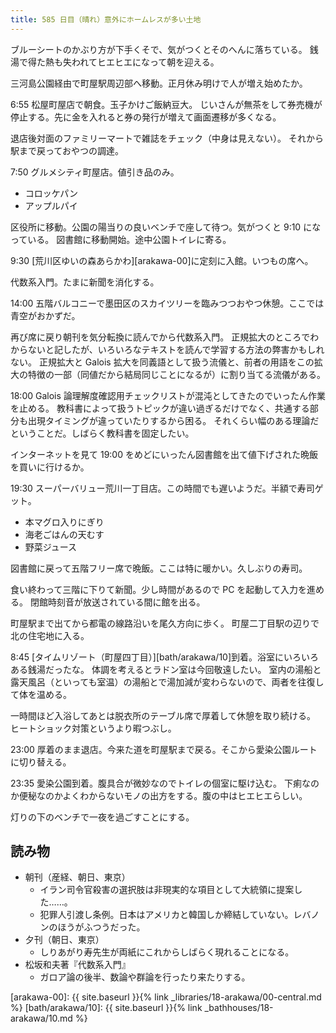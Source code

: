 ```yaml
---
title: 585 日目（晴れ）意外にホームレスが多い土地
---
```


ブルーシートのかぶり方が下手くそで、気がつくとそのへんに落ちている。
銭湯で得た熱も失われてヒエヒエになって朝を迎える。

三河島公園経由で町屋駅周辺部へ移動。正月休み明けで人が増え始めたか。

6:55 松屋町屋店で朝食。玉子かけご飯納豆大。
じいさんが無茶をして券売機が停止する。先に金を入れると券の発行が増えて画面遷移が多くなる。

退店後対面のファミリーマートで雑誌をチェック（中身は見えない）。
それから駅まで戻っておやつの調達。

7:50 グルメシティ町屋店。値引き品のみ。

* コロッケパン
* アップルパイ

区役所に移動。公園の陽当りの良いベンチで座して待つ。気がつくと 9:10 になっている。
図書館に移動開始。途中公園トイレに寄る。

9:30 [荒川区ゆいの森あらかわ][arakawa-00]に定刻に入館。いつもの席へ。

代数系入門。たまに新聞を消化する。

14:00 五階バルコニーで墨田区のスカイツリーを臨みつつおやつ休憩。ここでは青空がおかずだ。

再び席に戻り朝刊を気分転換に読んでから代数系入門。
正規拡大のところでわからないと記したが、いろいろなテキストを読んで学習する方法の弊害かもしれない。
正規拡大と Galois 拡大を同義語として扱う流儀と、前者の用語をこの拡大の特徴の一部（同値だから結局同じことになるが）に割り当てる流儀がある。

18:00 Galois 論理解度確認用チェックリストが混沌としてきたのでいったん作業を止める。
教科書によって扱うトピックが違い過ぎるだけでなく、共通する部分も出現タイミングが違っていたりするから困る。
それくらい幅のある理論だということだ。しばらく教科書を固定したい。

インターネットを見て 19:00 をめどにいったん図書館を出て値下げされた晩飯を買いに行けるか。

19:30 スーパーバリュー荒川一丁目店。この時間でも遅いようだ。半額で寿司ゲット。

* 本マグロ入りにぎり
* 海老ごはんの天むす
* 野菜ジュース

図書館に戻って五階フリー席で晩飯。ここは特に暖かい。久しぶりの寿司。

食い終わって三階に下りて新聞。少し時間があるので PC を起動して入力を進める。
閉館時刻音が放送されている間に館を出る。

町屋駅まで出てから都電の線路沿いを尾久方向に歩く。
町屋二丁目駅の辺りで北の住宅地に入る。

8:45 [タイムリゾート（町屋四丁目）][bath/arakawa/10]到着。浴室にいろいろある銭湯だったな。
体調を考えるとラドン室は今回敬遠したい。
室内の湯船と露天風呂（といっても室温）の湯船とで湯加減が変わらないので、両者を往復して体を温める。

一時間ほど入浴してあとは脱衣所のテーブル席で厚着して休憩を取り続ける。
ヒートショック対策というより暇つぶし。

23:00 厚着のまま退店。今来た道を町屋駅まで戻る。そこから愛染公園ルートに切り替える。

23:35 愛染公園到着。腹具合が微妙なのでトイレの個室に駆け込む。
下痢なのか便秘なのかよくわからないモノの出方をする。腹の中はヒエヒエらしい。

灯りの下のベンチで一夜を過ごすことにする。

## 読み物

* 朝刊（産経、朝日、東京）
  * イラン司令官殺害の選択肢は非現実的な項目として大統領に提案した……。
  * 犯罪人引渡し条例。日本はアメリカと韓国しか締結していない。レバノンのほうがふつうだった。
* 夕刊（朝日、東京）
  * しりあがり寿先生が両紙にこれからしばらく現れることになる。
* 松坂和夫著『代数系入門』
  * ガロア論の後半、数論や群論を行ったり来たりする。

[arakawa-00]: {{ site.baseurl }}{% link _libraries/18-arakawa/00-central.md %}
[bath/arakawa/10]: {{ site.baseurl }}{% link _bathhouses/18-arakawa/10.md %}
